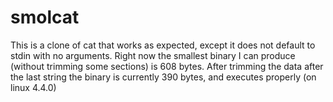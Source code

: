 # smolcat
This is a clone of cat that works as expected, except it does not default to stdin with no arguments.
Right now the smallest binary I can produce (without trimming some sections) is 608 bytes. After trimming the data after the last string the binary is currently 390 bytes, and executes properly (on linux 4.4.0)